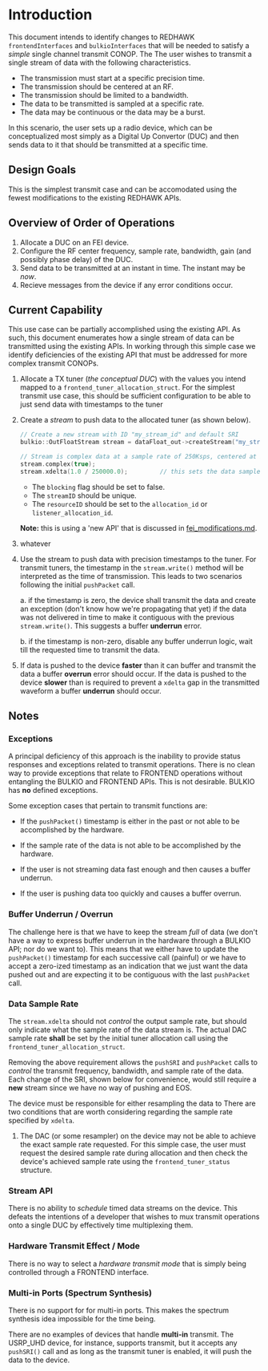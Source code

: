 # Introduction
This document intends to identify changes to REDHAWK `frontendInterfaces` and
`bulkioInterfaces` that will be needed to satisfy a _simple_ single channel
transmit CONOP. The   The user wishes to transmit a single stream of data with
the following characteristics.

* The transmission must start at a specific precision time.
* The transmission should be centered at an RF.
* The transmission should be limited to a bandwidth.
* The data to be transmitted is sampled at a specific rate.
* The data may be continuous or the data may be a burst.

In this scenario, the user sets up a radio device, which can be conceptualized
most simply as a Digital Up Convertor (DUC) and then sends data to it that should
be transmitted at a specific time.

## Design Goals
This is the simplest transmit case and can be accomodated using the fewest modifications to the existing REDHAWK APIs.

## Overview of Order of Operations
1. Allocate a DUC on an FEI device.
2. Configure the RF center frequency, sample rate, bandwidth, gain (and possibly
phase delay) of the DUC.
3. Send data to be transmitted at an instant in time.  The instant may be _now_.
4. Recieve messages from the device if any error conditions occur.

## Current Capability
This use case can be partially accomplished using the existing API.  As such,
this document enumerates how a single stream of data can be transmitted using
the existing APIs.  In working through this simple case we identify deficiencies
of the existing API that must be addressed for more complex transmit CONOPs.

1. Allocate a TX tuner (_the conceptual DUC_) with the values you intend mapped to a
`frontend_tuner_allocation_struct`.  For the simplest transmit use case, this
should be sufficient configuration to be able to just send data with timestamps
to the tuner

2. Create a *stream* to push data to the allocated tuner (as shown below).

   ``` C++
   // Create a new stream with ID "my_stream_id" and default SRI
   bulkio::OutFloatStream stream = dataFloat_out->createStream("my_stream_id");

   // Stream is complex data at a sample rate of 250Ksps, centered at 91.1MHz
   stream.complex(true);
   stream.xdelta(1.0 / 250000.0);         // this sets the data sample rate
   ```
   * The `blocking` flag should be set to false.
   * The `streamID` should be unique.
   * The `resourceID` should be set to the `allocation_id` or `listener_allocation_id`.

    **Note:** this is using a 'new API' that is discussed in [fei_modifications.md](./fei_modifications.md).

3.  whatever

4.  Use the stream to push data with precision timestamps to the tuner.  For
    transmit tuners, the timestamp in the `stream.write()` method will be
    interpreted as the time of transmission.  This leads to two scenarios following
    the initial `pushPacket` call.

    a. if the timestamp is zero, the device shall transmit the data and create an
       exception (don't know how we're propagating that yet) if the data was not
       delivered in time to make it contiguous with the previous `stream.write()`.
       This suggests a buffer **underrun** error.

    b. if the timestamp is non-zero, disable any buffer underrun logic, wait till
       the requested time to transmit the data.

5.  If data is pushed to the device **faster** than it can buffer and transmit the data
    a buffer **overrun** error should occur.  If the data is pushed to the device
    **slower** than is required to prevent a `xdelta` gap in the transmitted
    waveform a buffer **underrun** should occur.


## Notes

### Exceptions
A principal deficiency of this approach is the inability to provide status
responses and exceptions related to transmit operations.  There is no clean way
to provide exceptions that relate to FRONTEND operations without entangling the
BULKIO and FRONTEND APIs.  This is not desirable.  BULKIO has **no** defined
exceptions.

Some exception cases that pertain to transmit functions are:

* If the `pushPacket()` timestamp is either in the past or not able to be
accomplished by the hardware.

* If the sample rate of the data is not able to be accomplished by the hardware.

* If the user is not streaming data fast enough and then causes a buffer underrun.

* If the user is pushing data too quickly and causes a buffer overrun.


### Buffer Underrun / Overrun
The challenge here is that we have to keep the stream *full* of data (we don't
have a way to express buffer underrun in the hardware through a BULKIO API; nor
do we want to).  This means that we either have to update the  `pushPacket()`
timestamp for each successive call (painful) or we have to accept a zero-ized
timestamp as an indication that we just want the data pushed out and are
expecting it to be contiguous with the last `pushPacket` call.

 ### Data Sample Rate
The `stream.xdelta` should not *control* the output sample rate, but should only
indicate what the sample rate of the data stream is.  The actual DAC sample rate
**shall** be set by the initial tuner allocation call using the
`frontend_tuner_allocation_struct`.

Removing the above requirement allows the `pushSRI` and `pushPacket` calls to
*control* the transmit frequency, bandwidth, and sample rate of the data.  Each
change of the SRI, shown below for convenience, would still require a **new**
stream since we have no way of pushing and EOS.



The device must be
responsible for either resampling the data to
There are two conditions that are worth considering regarding the sample rate
specified by `xdelta`.

1.  The DAC (or some resampler) on the device may not be able to achieve the exact
 sample rate requested.  For this simple case, the user must request the desired
 sample rate during allocation and then check the device's achieved sample rate
 using the `frontend_tuner_status` structure.


### Stream API
There is no ability to *schedule* timed data streams on the device.  This defeats
the intentions of a developer that wishes to mux transmit operations onto a
single DUC by effectively time multiplexing them.


### Hardware Transmit Effect / Mode
There is no way to select a *hardware transmit mode* that is simply being
controlled through a FRONTEND interface.

### Multi-in Ports (Spectrum Synthesis)
There is no support for for multi-in ports.  This makes the spectrum synthesis
idea impossible for the time being.

There are no examples of devices that handle **multi-in** transmit.  The
USRP_UHD device, for instance, supports transmit, but it accepts any `pushSRI()`
call and as long as the transmit tuner is enabled, it will push the data to the
device.
